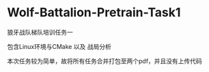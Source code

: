 # Wolf-Battalion-Pretrain-Task1
狼牙战队梯队培训任务一

包含Linux环境与CMake 以及 战局分析

本次任务较为简单，故将所有任务合并打包至两个pdf，并且没有上传代码

